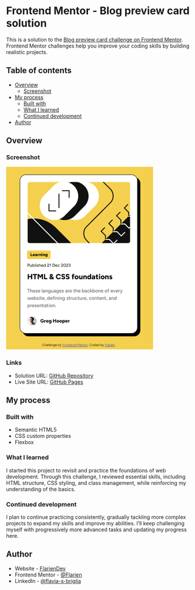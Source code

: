 # Frontend Mentor - Blog preview card solution

This is a solution to the [Blog preview card challenge on Frontend Mentor](https://www.frontendmentor.io/challenges/blog-preview-card-ckPaj01IcS). Frontend Mentor challenges help you improve your coding skills by building realistic projects. 

## Table of contents

- [Overview](#overview)
  - [Screenshot](#screenshot)
- [My process](#my-process)
  - [Built with](#built-with)
  - [What I learned](#what-i-learned)
  - [Continued development](#continued-development)
- [Author](#author)

## Overview

### Screenshot

![](./assets/images/screenshot.png)

### Links

- Solution URL: [GitHub Repository](https://github.com/Flarien/1-frontendMentor_qr-component)
- Live Site URL: [GitHub Pages](https://flarien.github.io/1-frontendMentor_qr-component/)

## My process

### Built with

- Semantic HTML5
- CSS custom properties
- Flexbox

### What I learned

I started this project to revisit and practice the foundations of web development. Through this challenge, I reviewed essential skills, including HTML structure, CSS styling, and class management, while reinforcing my understanding of the basics.

### Continued development

I plan to continue practicing consistently, gradually tackling more complex projects to expand my skills and improve my abilities. I’ll keep challenging myself with progressively more advanced tasks and updating my progress here.

## Author

- Website - [FlarienDev](https://flariendev.com.ar)
- Frontend Mentor - [@Flarien](https://www.frontendmentor.io/profile/Flarien)
- LinkedIn - [@flavia-s-briglia](https://www.linkedin.com/in/flavia-s-briglia/)
